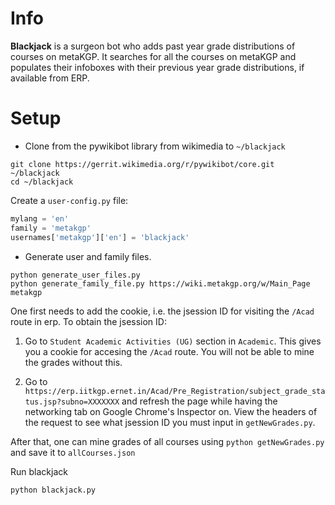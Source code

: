 Info
===
**Blackjack** is a surgeon bot who adds past year grade distributions of courses on metaKGP. It searches for all the courses on metaKGP and populates their infoboxes with their previous year grade distributions, if available from ERP.


Setup
=====

* Clone from the pywikibot library from wikimedia to  `~/blackjack`
```
git clone https://gerrit.wikimedia.org/r/pywikibot/core.git ~/blackjack
cd ~/blackjack
```
Create a `user-config.py` file:
```python
mylang = 'en'
family = 'metakgp'
usernames['metakgp']['en'] = 'blackjack'
```

* Generate user and family files.
```
python generate_user_files.py
python generate_family_file.py https://wiki.metakgp.org/w/Main_Page metakgp
```
One first needs to add the cookie, i.e. the jsession ID for visiting the `/Acad` route in erp. To obtain the jsession ID:

1. Go to `Student Academic Activities (UG)` section in `Academic`. This gives you a cookie for accesing the `/Acad` route. You will not be able to mine the grades without this.

2. Go to `https://erp.iitkgp.ernet.in/Acad/Pre_Registration/subject_grade_status.jsp?subno=XXXXXXX` and refresh the page while having the networking tab on Google Chrome's Inspector on. View the headers of the request to see what jsession ID you must input in `getNewGrades.py`. 

After that, one can mine grades of all courses using `python getNewGrades.py` and save it to `allCourses.json`

Run blackjack
```
python blackjack.py
```
